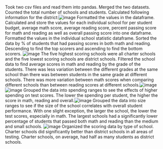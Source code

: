 Took two csv files and read them into pandas. Merged the two datasets.
Counted the total number of schools and students.
Calculated following information for the district:![image](https://github.com/Chemistasaurus/pandas-challenge/assets/132176159/79366ece-541e-4660-86d0-f9aa84c14f5b)
  Formatted the values in the dataframe.
Calculated and store the values for each individual school for per student budget, average math score, average reading score, percent passing score for math and reading as well as overall passing score into one dataframe.
  Formatted the values in the individual school statistic dataframe.
Sorted the data by % of students that had passing scores in both math and reading. Descending to find the top scorers and ascending to find the bottom scorers. ![image](https://github.com/Chemistasaurus/pandas-challenge/assets/132176159/8a8b4e63-f4a0-4350-a11f-353fb1a24523)
  The five highest scoring schools were all charter schools and the five lowest scoring schools are district schools.
Filtered the school data to find average scores in math and reading by the grade of the students.
  There was less variation between the different grades at the same school than there was between students in the same grade at different schools.
  There was more variation between math scores when comparing different schools than between reading scores at different schools.![image](https://github.com/Chemistasaurus/pandas-challenge/assets/132176159/b676293c-3416-421b-8ce4-4b66c0e3dc32)
  ![image](https://github.com/Chemistasaurus/pandas-challenge/assets/132176159/fdb4ba35-8b5b-4a16-b74b-c367399a3355)
Grouped the data into spending ranges to see the effects of higher spending on test scores.
  The lower the spending per student, the higher the score in math, reading and overall.![image](https://github.com/Chemistasaurus/pandas-challenge/assets/132176159/bfdecf9d-256c-4409-8717-8b18ae6254a3)
Grouped the data into size ranges to see if the size of the school correlates with overall student performance.
  With one slight exception, the larger the school, the lower the test scores, especially in math. The largest schools had a significantly lower percentage of students that passed both math and reading than the medium and small schools.
  ![image](https://github.com/Chemistasaurus/pandas-challenge/assets/132176159/95f1a900-477a-4b4a-a68d-f6019eace408)
  Organized the scoring data by type of school.
    Charter schools did significantly better than district schools in all areas of testing.
    Charter schools, on average, had half as many students as district schools.
